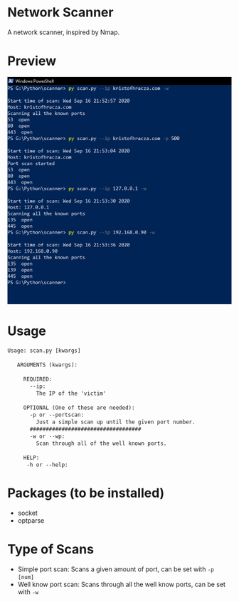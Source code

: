 # Network Scanner
A network scanner, inspired by Nmap.

# Preview
 ![preview](prev.png)
 
 # Usage
 ```
 Usage: scan.py [kwargs]
    
    ARGUMENTS (kwargs):

      REQUIRED:
        --ip: 
          The IP of the 'victim'

      OPTIONAL (One of these are needed):
        -p or --portscan:
          Just a simple scan up until the given port number.
        ###################################
        -w or --wp:
          Scan through all of the well known ports.

      HELP:
       -h or --help: 
 ```
 
 # Packages (to be installed)
 - socket
 - optparse
 
 # Type of Scans
 - Simple port scan: Scans a given amount of port, can be set with ```-p [num] ```
 - Well know port scan: Scans through all the well know ports, can be set with ```-w ```
 
